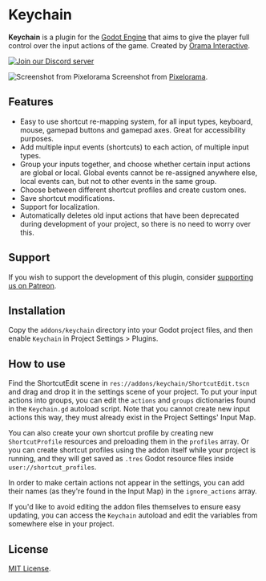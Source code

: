# Keychain
**Keychain** is a plugin for the [Godot Engine](https://godotengine.org/) that aims to give the player full control over the input actions of the game. Created by [Orama Interactive](https://oramainteractive.com).

[![Join our Discord server](https://discord.com/api/guilds/645793202393186339/embed.png)](https://discord.gg/GTMtr8s)

![Screenshot from Pixelorama](https://user-images.githubusercontent.com/35376950/168581977-62a5c64d-0b64-428c-a738-528611c88898.png)
Screenshot from [Pixelorama](https://github.com/Orama-Interactive/Pixelorama).

## Features
- Easy to use shortcut re-mapping system, for all input types, keyboard, mouse, gamepad buttons and gamepad axes. Great for accessibility purposes.
- Add multiple input events (shortcuts) to each action, of multiple input types.
- Group your inputs together, and choose whether certain input actions are global or local. Global events cannot be re-assigned anywhere else, local events can, but not to other events in the same group.
- Choose between different shortcut profiles and create custom ones.
- Save shortcut modifications.
- Support for localization.
- Automatically deletes old input actions that have been deprecated during development of your project, so there is no need to worry over this.

## Support
If you wish to support the development of this plugin, consider [supporting us on Patreon](https://patreon.com/OramaInteractive).

## Installation
Copy the `addons/keychain` directory into your Godot project files, and then enable `Keychain` in Project Settings > Plugins.

## How to use
Find the ShortcutEdit scene in `res://addons/keychain/ShortcutEdit.tscn` and drag and drop it in the settings scene of your project. To put your input actions into groups, you can edit the `actions` and `groups` dictionaries found in the `Keychain.gd` autoload script. Note that you cannot create new input actions this way, they must already exist in the Project Settings' Input Map.

You can also create your own shortcut profile by creating new `ShortcutProfile` resources and preloading them in the `profiles` array. Or you can create shortcut profiles using the addon itself while your project is running, and they will get saved as `.tres` Godot resource files inside `user://shortcut_profiles`.

In order to make certain actions not appear in the settings, you can add their names (as they're found in the Input Map) in the `ignore_actions` array.

If you'd like to avoid editing the addon files themselves to ensure easy updating, you can access the `Keychain` autoload and edit the variables from somewhere else in your project.

## License
[MIT License](https://github.com/Orama-Interactive/GodotBetterInput/blob/main/LICENSE).
